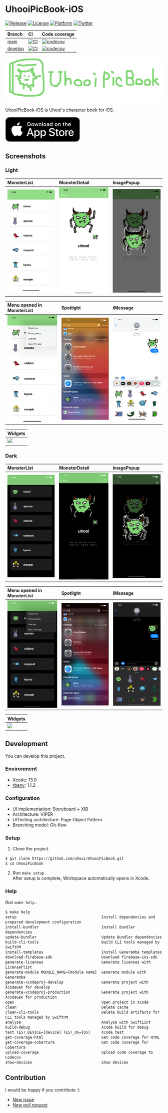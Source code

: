 # UhooiPicBook-iOS

[![Release](https://img.shields.io/github/v/release/uhooi/UhooiPicBook)](https://github.com/uhooi/UhooiPicBook/releases/latest)
[![License](https://img.shields.io/github/license/uhooi/UhooiPicBook)](https://github.com/uhooi/UhooiPicBook/blob/main/LICENSE)
[![Platform](https://img.shields.io/badge/platform-iOS-lightgrey)](https://github.com/uhooi/UhooiPicBook)
[![Twitter](https://img.shields.io/twitter/follow/the_uhooi?style=social)](https://twitter.com/the_uhooi)

|Branch|CI|Code coverage|
|:--|:--|:--|
|[main](https://github.com/uhooi/UhooiPicBook/tree/main)|[![CI](https://github.com/uhooi/UhooiPicBook/actions/workflows/main.yml/badge.svg?branch=main)](https://github.com/uhooi/UhooiPicBook/actions/workflows/main.yml)|[![codecov](https://codecov.io/gh/uhooi/UhooiPicBook/branch/main/graph/badge.svg?token=4HTK2YK2FG)](https://codecov.io/gh/uhooi/UhooiPicBook)|
|[develop](https://github.com/uhooi/UhooiPicBook/tree/develop)|[![CI](https://github.com/uhooi/UhooiPicBook/actions/workflows/main.yml/badge.svg?branch=develop)](https://github.com/uhooi/UhooiPicBook/actions/workflows/main.yml)|[![codecov](https://codecov.io/gh/uhooi/UhooiPicBook/branch/develop/graph/badge.svg?token=4HTK2YK2FG)](https://codecov.io/gh/uhooi/UhooiPicBook)|

![Logo](./Docs/Logo.png)

UhooiPicBook-iOS is Uhooi's character book for iOS.

[![Download_on_the_App_Store_Badge](./Docs/Download_on_the_App_Store_Badge_US-UK_RGB_blk_092917.svg)](https://apps.apple.com/jp/app/id1501657213)

## Screenshots

### Light

|MonsterList|MonsterDetail|ImagePopup|
|:--|:--|:--|
|<img src="./Docs/Screenshots/iPhone11ProMax/iOS14_3/Light/MonsterList.png" width="207">|<img src="./Docs/Screenshots/iPhone11ProMax/iOS14_3/Light/MonsterDetail_English.png" width="207">|<img src="./Docs/Screenshots/iPhone11ProMax/iOS14_3/Light/ImagePopup_English.png" width="207">|

|Menu opened in MonsterList|Spotlight|iMessage|
|:--|:--|:--|
|<img src="./Docs/Screenshots/iPhone11ProMax/iOS14_3/Light/MenuOpenedInMonsterList_English.png" width="207">|<img src="./Docs/Screenshots/iPhone11ProMax/iOS14_3/Light/Spotlight_English.png" width="207">|<img src="./Docs/Screenshots/iPhone11ProMax/iOS14_3/Light/iMessage_English.png" width="207">|

|Widgets|
|:--|
|<img src="./Docs/Screenshots/iPhone11ProMax/iOS14_3/Light/Widgets_English.png" width="207">|

### Dark

|MonsterList|MonsterDetail|ImagePopup|
|:--|:--|:--|
|<img src="./Docs/Screenshots/iPhone11ProMax/iOS14_3/Dark/MonsterList.png" width="207">|<img src="./Docs/Screenshots/iPhone11ProMax/iOS14_3/Dark/MonsterDetail_English.png" width="207">|<img src="./Docs/Screenshots/iPhone11ProMax/iOS14_3/Dark/ImagePopup_English.png" width="207">|

|Menu opened in MonsterList|Spotlight|iMessage|
|:--|:--|:--|
|<img src="./Docs/Screenshots/iPhone11ProMax/iOS14_3/Dark/MenuOpenedInMonsterList_English.png" width="207">|<img src="./Docs/Screenshots/iPhone11ProMax/iOS14_3/Dark/Spotlight_English.png" width="207">|<img src="./Docs/Screenshots/iPhone11ProMax/iOS14_3/Dark/iMessage_English.png" width="207">|

|Widgets|
|:--|
|<img src="./Docs/Screenshots/iPhone11ProMax/iOS14_3/Dark/Widgets_English.png" width="207">|

## Development

You can develop this project.

### Environment

- [Xcode](https://apps.apple.com/jp/app/xcode/id497799835): 13.0
- [rbenv](https://github.com/rbenv/rbenv): 1.1.2

### Configuration

- UI implementation: Storyboard + XIB
- Architecture: VIPER
- UITesting architecture: Page Object Pattern
- Branching model: Git-flow

### Setup

1. Clone the project.

```shell
$ git clone https://github.com/uhooi/UhooiPicBook.git
$ cd UhooiPicBook
```

2. Run `make setup` .  
After setup is complete, Workspace automatically opens in Xcode.

### Help

Run `make help` .

```shell
$ make help
setup                                      Install dependencies and prepared development configuration
install-bundler                            Install Bundler dependencies
update-bundler                             Update Bundler dependencies
build-cli-tools                            Build CLI tools managed by SwiftPM
install-templates                          Install Generamba templates
download-firebase-sdk                      Download firebase-ios-sdk
generate-licenses                          Generate licenses with LicensePlist
generate-module MODULE_NAME=[module name]  Generate module with Generamba
generate-xcodeproj-develop                 Generate project with XcodeGen for develop
generate-xcodeproj-production              Generate project with XcodeGen for production
open                                       Open project in Xcode
clean                                      Delete cache
clean-cli-tools                            Delete build artifacts for CLI tools managed by SwiftPM
analyze                                    Analyze with SwiftLint
build-debug                                Xcode build for debug
test TEST_DEVICE=[device] TEST_OS=[OS]     Xcode test
get-coverage-html                          Get code coverage for HTML
get-coverage-cobertura                     Get code coverage for Cobertura
upload-coverage                            Upload code coverage to Codecov
show-devices                               Show devices
```

## Contribution

I would be happy if you contribute :)

- [New issue](https://github.com/uhooi/UhooiPicBook/issues/new)
- [New pull request](https://github.com/uhooi/UhooiPicBook/compare)
